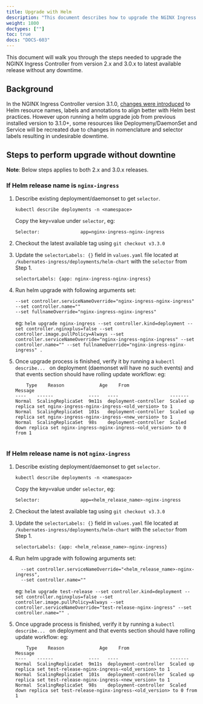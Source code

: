 ```yaml
---
title: Upgrade with Helm
description: "This document describes how to upgrade the NGINX Ingress Controller in your Kubernetes cluster using Helm."
weight: 1800
doctypes: [""]
toc: true
docs: "DOCS-603"
---
```


This document will walk you through the steps needed to upgrade the NGINX Ingress Controller from version 2.x and 3.0.x to latest available release without any downtime.

## Background

In the NGINX Ingress Controller version 3.1.0, [changes were introduced](https://github.com/nginxinc/kubernetes-ingress/pull/3606) to Helm resource names, labels and annotations to align better with Helm best practices.
However upon running a helm upgrade job from previous installed version to 3.1.0+, some resources like Deploymeny/DaemonSet and Service will be recreated due to changes in nomenclature and selector labels resulting in undesirable downtime.

## Steps to perform upgrade without downtine
**Note**: Below steps applies to both 2.x and 3.0.x releases.

### If Helm release name is ```nginx-ingress```

1. Describe existing deployment/daemonset to get ```selector```.

    ```shell
    kubectl describe deployments -n <namespace>
    ```
    Copy the key=value under ```selector```, eg:

    ```shell
    Selector:               app=nginx-ingress-nginx-ingress
    ```

2. Checkout the latest available tag using ```git checkout v3.3.0```

3. Update the ```selectorLabels: {}``` field in ```values.yaml``` file located at       ``` /kubernates-ingress/deployments/helm-chart``` with the ```selector``` from Step 1.
    ```shell
    selectorLabels: {app: nginx-ingress-nginx-ingress}
    ```

4. Run helm upgrade with following arguments set:
    ```shell
    --set controller.serviceNameOverride="nginx-ingress-nginx-ingress"
    --set controller.name=""
    --set fullnameOverride="nginx-ingress-nginx-ingress"
    ```
    eg: ```helm upgrade nginx-ingress --set controller.kind=deployment --set controller.nginxplus=false --set controller.image.pullPolicy=Always --set controller.serviceNameOverride="nginx-ingress-nginx-ingress" --set controller.name="" --set fullnameOverride="nginx-ingress-nginx-ingress" .```

5. Once upgrade process is finished, verify it by running a ```kubectl describe... ``` on deployment (daemonset will have no such events) and that events section should have rolling update workflow:
    eg:
    ```shell
        Type    Reason             Age    From                   Message
    ----    ------             ----   ----                   -------
    Normal  ScalingReplicaSet  9m11s  deployment-controller  Scaled up replica set nginx-ingress-nginx-ingress-<old_version> to 1
    Normal  ScalingReplicaSet  101s   deployment-controller  Scaled up replica set nginx-ingress-nginx-ingress-<new_version> to 1
    Normal  ScalingReplicaSet  98s    deployment-controller  Scaled down replica set nginx-ingress-nginx-ingress-<old_version> to 0 from 1


### If Helm release name is not ```nginx-ingress```

1. Describe existing deployment/daemonset to get ```selector```.

    ```shell
    kubectl describe deployments -n <namespace>
    ```
    Copy the key=value under ```selector```, eg:

    ```shell
    Selector:               app=<helm_release_name>-nginx-ingress
    ```

2. Checkout the latest available tag using ```git checkout v3.3.0```

3. Update the ```selectorLabels: {}``` field in ```values.yaml``` file located at       ``` /kubernates-ingress/deployments/helm-chart``` with the ```selector``` from Step 1.
    ```shell
    selectorLabels: {app: <helm_release_name>-nginx-ingress}
    ```

4. Run helm upgrade with following arguments set:
    ```shell
      --set controller.serviceNameOverride="<helm_release_name>-nginx-ingress",
      --set controller.name=""
    ```
    eg: ```helm upgrade test-release --set controller.kind=deployment --set controller.nginxplus=false --set controller.image.pullPolicy=Always --set controller.serviceNameOverride="test-release-nginx-ingress" --set controller.name="" .```

5. Once upgrade process is finished, verify it by running a ```kubectl describe... ``` on deployment and that events section should have rolling update workflow:
    eg:
    ```shell
        Type    Reason             Age    From                   Message
    ----    ------             ----   ----                   -------
    Normal  ScalingReplicaSet  9m11s  deployment-controller  Scaled up replica set test-release-nginx-ingress-<old_version> to 1
    Normal  ScalingReplicaSet  101s   deployment-controller  Scaled up replica set test-release-nginx-ingress-<new_version> to 1
    Normal  ScalingReplicaSet  98s    deployment-controller  Scaled down replica set test-release-nginx-ingress-<old_version> to 0 from 1
    ```
